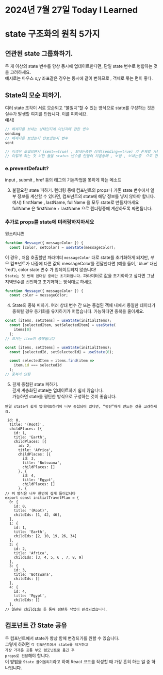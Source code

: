 # 2024년 7월 27일 Today I Learned
# state 구조화의 원칙 5가지
## 연관된 state 그룹화하기. 
두 개 이상의 state 변수를 항상 동시에 업데이트한다면, 단일 state 변수로 병합하는 것을 고려하세요.   
예시로는 마우스 x,y 좌표같은 경우는 동시에 같이 변하므로 , 객체로 묶는 편이 좋다.

## State의 모순 피하기. 
여러 state 조각이 서로 모순되고 “불일치”할 수 있는 방식으로 state를 구성하는 것은 실수가 발생할 여지를 만듭니다. 이를 피하세요.  
예시) 
```jsx
// 메세지를 보내는 상태인지에 아닌지에 관한 변수
sending
// 메세지를 보냈는지 안보냈는지 변수
sent

// 이경우 보냈으면서 (sent==true) , 보내는중인 상태(sending==true) 가 존재할 가능성이 있습니다.
// 이렇게 하는 것 보단 둘을 status 변수를 만들어 처음상태 , 보냄 , 보내는중  으로 관리하는 것이 모순이 생길위험을 없앨수있습니다.
```
### e.preventDefault?
input , submit , href 등의 태그의 기본작업을 못하게 하는 메소드

3. 불필요한 state 피하기. 
렌더링 중에 컴포넌트의 props나 기존 state 변수에서 일부 정보를 계산할 수 있다면, 컴포넌트의 state에 해당 정보를 넣지 않아야 합니다.
예시) firstName ,  lastName, fullName 을 모두 state로 만들지마세요
fullName 은 firstName + lastName 으로 렌더링중에 계산하도록 짜면됩니다.

### 추가로 props를 state에 미러링하지마세요
뭔소리냐면
```jsx
function Message({ messageColor }) {
  const [color, setColor] = useState(messageColor);
```
이 경우  , 처음 호출할땐 파라미터 `messageColor` 대로 state를 초기화하게 되지만,
부모 컴포넌트가 나중에 다른 값의 messageColor를 전달한다면 (예를 들어, 'blue' 대신 'red'), color state 변수 가 업데이트되지 않습니다!  
`State는 첫 번째 렌더링 중에만 초기화됩니다.`
파라미터로 값을 초기화하고 싶다면 그냥 지역변수를 선언하고 초기화하는 방식대로 하세요
```jsx
function Message({ messageColor }) {
  const color = messageColor;
```


4. State의 중복 피하기. 여러 상태 변수 간 또는 중첩된 객체 내에서 동일한 데이터가 중복될 경우 동기화를 유지하기가 어렵습니다. 가능하다면 중복을 줄이세요.

```jsx
const [items, setItems] = useState(initialItems);
  const [selectedItem, setSelectedItem] = useState(
    items[0]
  );
// 요거는 item이 중복됩니다

const [items, setItems] = useState(initialItems);
  const [selectedId, setSelectedId] = useState(0);

  const selectedItem = items.find(item =>
    item.id === selectedId
  );
// 중복이 안됨
```


5. 깊게 중첩된 state 피하기.    
깊게 계층화된 state는 업데이트하기 쉽지 않습니다.  
가능하면 state를 평탄한 방식으로 구성하는 것이 좋습니다.

`만일 state가 쉽게 업데이트하기에 너무 중첩되어 있다면, “평탄”하게 만드는 것을 고려하세요. `
```
 id: 0,
  title: '(Root)',
  childPlaces: [{
    id: 1,
    title: 'Earth',
    childPlaces: [{
      id: 2,
      title: 'Africa',
      childPlaces: [{
        id: 3,
        title: 'Botswana',
        childPlaces: []
      }, {
        id: 4,
        title: 'Egypt',
        childPlaces: []
      }, {
// 위 방식은 너무 한번에 깊게 들어갑니다
export const initialTravelPlan = {
  0: {
    id: 0,
    title: '(Root)',
    childIds: [1, 42, 46],
  },
  1: {
    id: 1,
    title: 'Earth',
    childIds: [2, 10, 19, 26, 34]
  },
  2: {
    id: 2,
    title: 'Africa',
    childIds: [3, 4, 5, 6 , 7, 8, 9]
  }, 
  3: {
    id: 3,
    title: 'Botswana',
    childIds: []
  },
  4: {
    id: 4,
    title: 'Egypt',
    childIds: []
  },
// 일관된 childIds 를 통해 평탄화 작업이 완성되었습니다.
```

## 컴포넌트 간 State 공유
두 컴포넌트에서 state가 항상 함께 변경되기를 원할 수 있습니다.   
그렇게 하려면 `각 컴포넌트에서 state를 제거하고`   
`가장 가까운 공통 부모 컴포넌트로 옮긴 후`  
`props로 전달`해야 합니다.   
이 방법을 `State 끌어올리기`라고 하며 React 코드를 작성할 때 가장 흔히 하는 일 중 하나입니다.

